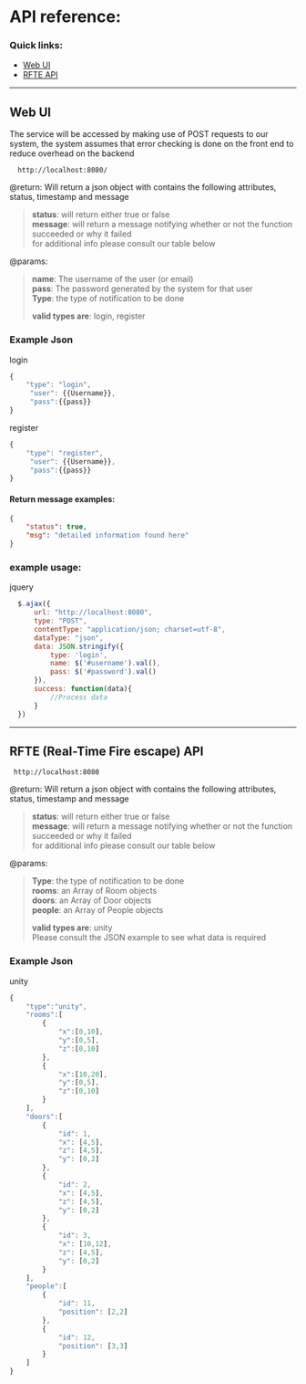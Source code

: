 # API reference:
### Quick links:

<ul>  
  <li><a href="https://github.com/cos301-2019-se/Real-time-Fire-Escape-Routes/new/master#web-ui" target="_blank">Web UI</a></li>
  <li><a href="https://github.com/cos301-2019-se/Real-time-Fire-Escape-Routes/new/master#rfte-real-time-fire-escape-api" target="_blank">RFTE API</a></li>
</ul> 

---  
## Web UI
The service will be accessed by making use of POST requests to our system,
the system assumes that error checking is done on the front end to reduce overhead on the backend
```
  http://localhost:8080/  
```
@return: Will return a json object with contains the following attributes, status, timestamp and message
>   **status**: will return either true or false     
>   **message**: will return a message notifying whether or not the function succeeded or why it failed   
>   for additional info please consult our table below  
  
@params:  
>**name**: The username of the user (or email)   
>**pass**: The password generated by the system for that user  
>**Type**: the type of notification to be done    
>  
> **valid types are**: login, register

### Example Json
login  
```javascript
{
    "type": "login",
     "user": {{Username}},
     "pass":{{pass}}
}
```
register  
```javascript
{
    "type": "register",
     "user": {{Username}},
     "pass":{{pass}}
}
```
#### Return message examples:
```JSON
{
    "status": true,
    "msg": "detailed information found here"
}
```
### example usage:   
jquery  
```javascript
  $.ajax({
      url: "http://localhost:8080",
      type: "POST",
      contentType: "application/json; charset=utf-8",
      dataType: "json",
      data: JSON.stringify({
          type: 'login',
          name: $('#username').val(),
          pass: $('#password').val()
      }),
      success: function(data){
          //Process data
      }
  })
```


---  
## RFTE (Real-Time Fire escape) API

```
 http://localhost:8080
```
@return: Will return a json object with contains the following attributes, status, timestamp and message
>   **status**: will return either true or false      
>   **message**: will return a message notifying whether or not the function succeeded or why it failed   
>   for additional info please consult our table below  
 
@params:  
>**Type**: the type of notification to be done    
>**rooms**: an Array of Room objects   
>**doors**: an Array of Door objects   
>**people**: an Array of People objects   
>  
> **valid types are**: unity  
> Please consult the JSON example to see what data is required  

### Example Json  
unity    
```javascript
{
	"type":"unity",
	"rooms":[
		{
			"x":[0,10],
			"y":[0,5],
			"z":[0,10]
		},
		{
			"x":[10,20],
			"y":[0,5],
			"z":[0,10]
		}	
	],
	"doors":[
		{
			"id": 1,
			"x": [4,5],
			"z": [4,5],
			"y": [0,2]
		},
		{
			"id": 2,
			"x": [4,5],
			"z": [4,5],
			"y": [0,2]
		},
		{
			"id": 3,
			"x": [10,12],
			"z": [4,5],
			"y": [0,2]
		}	
	],
	"people":[
		{
			"id": 11,
			"position": [2,2]
		},
		{
			"id": 12,
			"position": [3,3]
		}
	]
}
```
